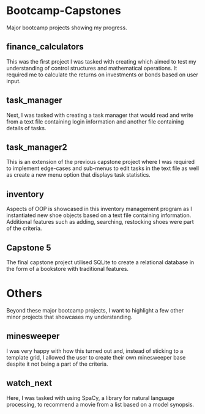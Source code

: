 # Bootcamp-Capstones
Major bootcamp projects showing my progress. 

## finance_calculators
This was the first project I was tasked with creating which aimed to test my understanding of control structures and mathematical operations. It required me to calculate the returns on investments or bonds based on user input.

## task_manager
Next, I was tasked with creating a task manager that would read and write from a text file containing login information and another file containing details of tasks.

## task_manager2
This is an extension of the previous capstone project where I was required to implement edge-cases and sub-menus to edit tasks in the text file as well as create a new menu option that displays task statistics.

## inventory
Aspects of OOP is showcased in this inventory management program as I instantiated new shoe objects based on a text file containing information. Additional features such as adding, searching, restocking shoes were part of the criteria.

## Capstone 5
The final capstone project utilised SQLite to create a relational database in the form of a bookstore with traditional features.

# Others
Beyond these major bootcamp projects, I want to highlight a few other minor projects that showcases my understanding.

## minesweeper
I was very happy with how this turned out and, instead of sticking to a template grid, I allowed the user to create their own minesweeper base despite it not being a part of the criteria.

## watch_next
Here, I was tasked with using SpaCy, a library for natural language processing, to recommend a movie from a list based on a model synopsis.
